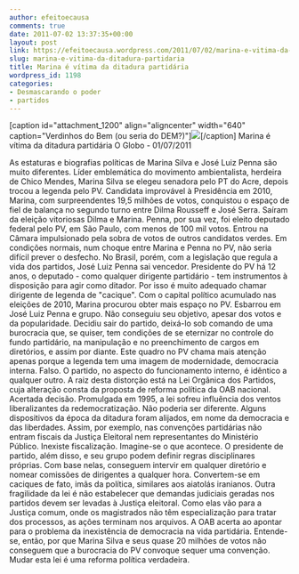 ```yaml
---
author: efeitoecausa
comments: true
date: 2011-07-02 13:37:35+00:00
layout: post
link: https://efeitoecausa.wordpress.com/2011/07/02/marina-e-vitima-da-ditadura-partidaria/
slug: marina-e-vitima-da-ditadura-partidaria
title: Marina é vítima da ditadura partidária
wordpress_id: 1198
categories:
- Desmascarando o poder
- partidos
---
```


[caption id="attachment_1200" align="aligncenter" width="640" caption="Verdinhos do Bem (ou seria do DEM?)"][![](http://efeitoecausa.files.wordpress.com/2011/07/belizario_patricia_kassab_penna_camacho11.jpg)](http://efeitoecausa.files.wordpress.com/2011/07/belizario_patricia_kassab_penna_camacho11.jpg)[/caption]
Marina é vítima da ditadura partidária
O Globo - 01/07/2011
 
 

As estaturas e biografias políticas de Marina Silva e José Luiz Penna são muito diferentes. Líder emblemática do movimento ambientalista, herdeira de Chico Mendes, Marina Silva se elegeu senadora pelo PT do Acre, depois trocou a legenda pelo PV. Candidata improvável à Presidência em 2010, Marina, com surpreendentes 19,5 milhões de votos, conquistou o espaço de fiel de balança no segundo turno entre Dilma Rousseff e José Serra. Saíram da eleição vitoriosas Dilma e Marina.
Penna, por sua vez, foi eleito deputado federal pelo PV, em São Paulo, com menos de 100 mil votos. Entrou na Câmara impulsionado pela sobra de votos de outros candidatos verdes.
Em condições normais, num choque entre Marina e Penna no PV, não seria difícil prever o desfecho. No Brasil, porém, com a legislação que regula a vida dos partidos, José Luiz Penna sai vencedor. Presidente do PV há 12 anos, o deputado - como qualquer dirigente partidário - tem instrumentos à disposição para agir como ditador. Por isso é muito adequado chamar dirigente de legenda de "cacique".
Com o capital político acumulado nas eleições de 2010, Marina procurou obter mais espaço no PV. Esbarrou em José Luiz Penna e grupo. Não conseguiu seu objetivo, apesar dos votos e da popularidade. Decidiu sair do partido, deixá-lo sob comando de uma burocracia que, se quiser, tem condições de se eternizar no controle do fundo partidário, na manipulação e no preenchimento de cargos em diretórios, e assim por diante.
Este quadro no PV chama mais atenção apenas porque a legenda tem uma imagem de modernidade, democracia interna. Falso. O partido, no aspecto do funcionamento interno, é idêntico a qualquer outro.
A raiz desta distorção está na Lei Orgânica dos Partidos, cuja alteração consta da proposta de reforma política da OAB nacional. Acertada decisão.
Promulgada em 1995, a lei sofreu influência dos ventos liberalizantes da redemocratização. Não poderia ser diferente. Alguns dispositivos da época da ditadura foram alijados, em nome da democracia e das liberdades. Assim, por exemplo, nas convenções partidárias não entram fiscais da Justiça Eleitoral nem representantes do Ministério Público. Inexiste fiscalização. Imagine-se o que acontece.
O presidente de partido, além disso, e seu grupo podem definir regras disciplinares próprias. Com base nelas, conseguem intervir em qualquer diretório e nomear comissões de dirigentes a qualquer hora. Convertem-se em caciques de fato, imãs da política, similares aos aiatolás iranianos.
Outra fragilidade da lei é não estabelecer que demandas judiciais geradas nos partidos devem ser levadas à Justiça eleitoral. Como elas vão para a Justiça comum, onde os magistrados não têm especialização para tratar dos processos, as ações terminam nos arquivos.
A OAB acerta ao apontar para o problema da inexistência de democracia na vida partidária. Entende-se, então, por que Marina Silva e seus quase 20 milhões de votos não conseguem que a burocracia do PV convoque sequer uma convenção. Mudar esta lei é uma reforma política verdadeira.
